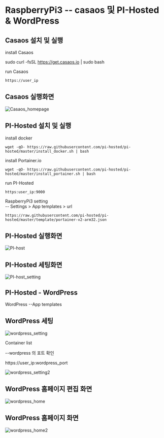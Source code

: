 # RaspberryPi3 --  casaos 및 PI-Hosted & WordPress

## Casaos 설치 및 실행 


install Casaos

  sudo curl -fsSL https://get.casaos.io | sudo bash
  
run Casaos 

	https://user_ip
 
## Casaos 실행화면

![Casaos_homepage](https://github.com/sika7492/inteledge/assets/154478957/07aff958-c8c7-418b-9d87-7008347beb52)


## PI-Hosted 설치 및 실행

install docker

    wget -qO- https://raw.githubusercontent.com/pi-hosted/pi-hosted/master/install_docker.sh | bash


install Portainer.io
	
    wget -qO- https://raw.githubusercontent.com/pi-hosted/pi-hosted/master/install_portainer.sh | bash

run PI-Hosted

    https:user_ip:9000

RaspberryPi3 setting     
        -- Settings > App templates > url

    https://raw.githubusercontent.com/pi-hosted/pi-hosted/master/template/portainer-v2-arm32.json
    
## PI-Hosted 실행화면
![PI-host](https://github.com/sika7492/inteledge/assets/154478957/4eb07e69-3e66-41cf-8b06-7ceacb2cfc6c)

## PI-Hosted 세팅화면 

![PI-host_setting](https://github.com/sika7492/inteledge/assets/154478957/15fec7d1-aab0-4cf3-9689-1dedef86adb9)


## PI-Hosted - WordPress

WordPress
--App templates 

## WordPress 세팅

![wordpress_setting](https://github.com/sika7492/inteledge/assets/154478957/a6abee78-9264-4a9a-90d4-291734f5d2f1)

Container list

--wordpress 의 포트 확인 

https://user_ip:wordpress_port

![wordpress_setting2](https://github.com/sika7492/inteledge/assets/154478957/55f5b4b8-4564-4653-a383-29af7455485a)


## WordPress 홈페이지 편집 화면

![wordpress_home](https://github.com/sika7492/inteledge/assets/154478957/0a8e677c-aad5-4d40-9f8c-05a809ea22b3)

## WordPress 홈페이지 화면

![wordpress_home2](https://github.com/sika7492/inteledge/assets/154478957/78ebabc9-07b2-4f55-b574-d812d92f2af8)





